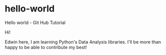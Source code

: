 # hello-world
Hello world - Git Hub Tutorial

Hi!

Edwin here, I am learning Python's Data Analysis libraries.
I'll be more than happy to be able to contribute my best!
